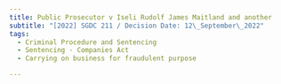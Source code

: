 ```yaml
---
title: Public Prosecutor v Iseli Rudolf James Maitland and another
subtitle: "[2022] SGDC 211 / Decision Date: 12\_September\_2022"
tags:
  - Criminal Procedure and Sentencing
  - Sentencing - Companies Act
  - Carrying on business for fraudulent purpose

---
```

